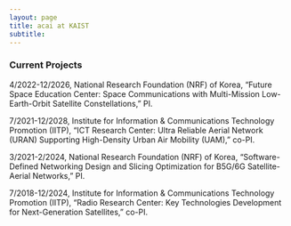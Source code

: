 ```yaml
---
layout: page
title: acai at KAIST
subtitle: 
---
```


### Current Projects


4/2022-12/2026,   National Research Foundation (NRF) of Korea, “Future Space Education Center: Space Communications with Multi-Mission Low-Earth-Orbit Satellite Constellations,” PI.


7/2021-12/2028,   Institute for Information & Communications Technology Promotion (IITP), “ICT Research Center: Ultra Reliable Aerial Network (URAN) Supporting High-Density Urban Air Mobility (UAM),” co-PI.


3/2021-2/2024,    National Research Foundation (NRF) of Korea, “Software-Defined Networking Design and Slicing Optimization for B5G/6G Satellite-Aerial Networks,” PI.


7/2018-12/2024,   Institute for Information & Communications Technology Promotion (IITP), “Radio Research Center: Key Technologies Development for Next-Generation Satellites,” co-PI.

